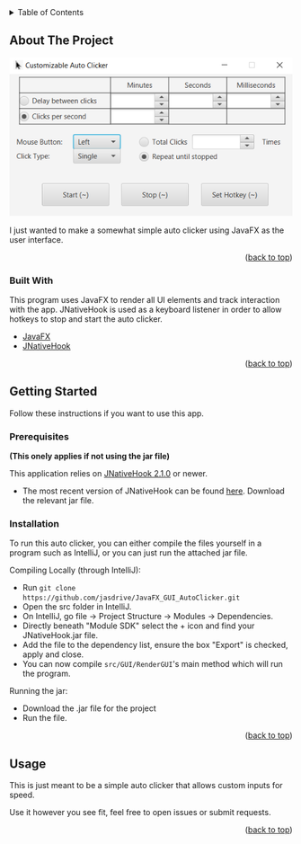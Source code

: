 <div id="top"></div>
<!--
*** Definitely just stole this from
*** https://github.com/othneildrew/Best-README-Template/blob/master/README.md
-->

<!-- TABLE OF CONTENTS -->
<details>
  <summary>Table of Contents</summary>
  <ol>
    <li>
      <a href="#about-the-project">About The Project</a>
      <ul>
        <li><a href="#built-with">Built With</a></li>
      </ul>
    </li>
    <li>
      <a href="#getting-started">Getting Started</a>
      <ul>
        <li><a href="#prerequisites">Prerequisites</a></li>
        <li><a href="#installation">Installation</a></li>
      </ul>
    </li>
    <li><a href="#usage">Usage</a></li>
  </ol>
</details>

<!-- ABOUT THE PROJECT -->
## About The Project

![Image of Auto Clicker in use](src/Resources/JavaFX_GUI_AutoClickerImage.png)

I just wanted to make a somewhat simple auto clicker using JavaFX as the user interface.

<p align="right">(<a href="#top">back to top</a>)</p>


### Built With

This program uses JavaFX to render all UI elements and track interaction with the app.
JNativeHook is used as a keyboard listener in order to allow hotkeys to stop and start the auto clicker.

* [JavaFX](https://openjfx.io/)
* [JNativeHook](https://github.com/kwhat/jnativehook)

<p align="right">(<a href="#top">back to top</a>)</p>


<!-- GETTING STARTED -->
## Getting Started

Follow these instructions if you want to use this app.

### Prerequisites
**(This onely applies if not using the jar file)**

This application relies on [JNativeHook 2.1.0](https://github.com/kwhat/jnativehook) or newer.
 - The most recent version of JNativeHook can be found [here](https://github.com/kwhat/jnativehook/releases). 
   Download the relevant jar file.

### Installation

 To run this auto clicker, you can either compile the files yourself in a program such as IntelliJ, or you can just run the attached jar file.

Compiling Locally (through IntelliJ):
 * Run `git clone https://github.com/jasdrive/JavaFX_GUI_AutoClicker.git`
 * Open the src folder in IntelliJ.
 * On IntelliJ, go file -> Project Structure -> Modules -> Dependencies.
 * Directly beneath "Module SDK" select the + icon and find your JNativeHook.jar file.
 * Add the file to the dependency list, ensure the box "Export" is checked, apply and close.
 * You can now compile `src/GUI/RenderGUI`'s main method which will run the program.

Running the jar:
 * Download the .jar file for the project
 * Run the file.

<p align="right">(<a href="#top">back to top</a>)</p>


<!-- USAGE EXAMPLES -->
## Usage

This is just meant to be a simple auto clicker that allows custom inputs for speed.

Use it however you see fit, feel free to open issues or submit requests.

<p align="right">(<a href="#top">back to top</a>)</p>
